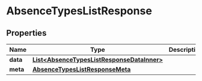 

# AbsenceTypesListResponse


## Properties

| Name | Type | Description | Notes |
|------------ | ------------- | ------------- | -------------|
|**data** | [**List&lt;AbsenceTypesListResponseDataInner&gt;**](AbsenceTypesListResponseDataInner.md) |  |  [optional] |
|**meta** | [**AbsenceTypesListResponseMeta**](AbsenceTypesListResponseMeta.md) |  |  [optional] |



